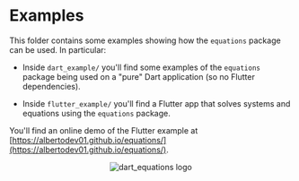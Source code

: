 # Examples

This folder contains some examples showing how the `equations` package can be used. In particular:

  - Inside `dart_example/` you'll find some examples of the `equations` package being used on a "pure" Dart application (so no Flutter dependencies).

  - Inside `flutter_example/` you'll find a Flutter app that solves systems and equations using the `equations` package.

You'll find an online demo of the Flutter example at [https://albertodev01.github.io/equations/](https://albertodev01.github.io/equations/).

<p align="center">
<img src="https://raw.githubusercontent.com/albertodev01/equations/master/example/flutter_example/static/web_preview.png" alt="dart_equations logo" />
</p>
